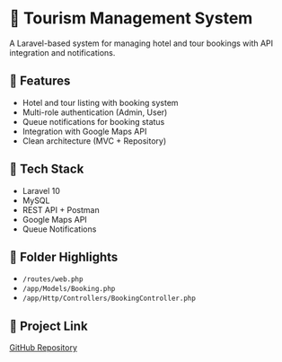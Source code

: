 # 🏨 Tourism Management System

A Laravel-based system for managing hotel and tour bookings with API integration and notifications.

## 🚀 Features
- Hotel and tour listing with booking system
- Multi-role authentication (Admin, User)
- Queue notifications for booking status
- Integration with Google Maps API
- Clean architecture (MVC + Repository)

## 🧰 Tech Stack
- Laravel 10
- MySQL
- REST API + Postman
- Google Maps API
- Queue Notifications

## 📂 Folder Highlights
- `/routes/web.php`
- `/app/Models/Booking.php`
- `/app/Http/Controllers/BookingController.php`

## 🔗 Project Link
[GitHub Repository](https://github.com/BasharYounes/Tourism-System-)
